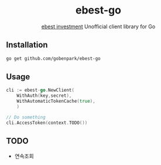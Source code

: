 <p align="center">
<h1 align="center">ebest-go</h1>
<p align="center"><a href="https://ebestsec.co.kr/">ebest investment</a> Unofficial client library for Go </p>


## Installation

```bash
go get github.com/gobenpark/ebest-go
```


## Usage

```go
cli := ebest-go.NewClient(
	WithAuth(key,secret),
	WithAutomaticTokenCache(true),
	)

// Do something
cli.AccessToken(context.TODO()) 
```

## TODO

- 연속조회